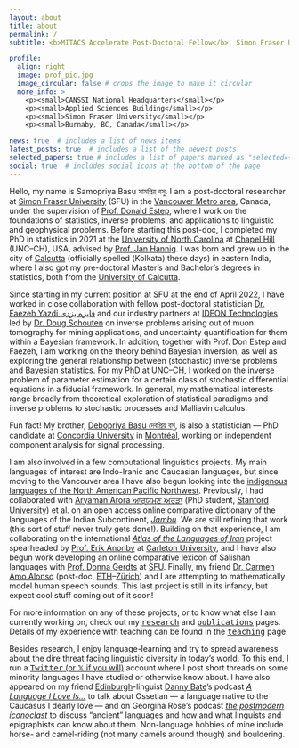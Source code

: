 ```yaml
---
layout: about
title: about
permalink: /
subtitle: <b>MITACS Accelerate Post-Doctoral Fellow</b>, Simon Fraser University

profile:
  align: right
  image: prof_pic.jpg
  image_circular: false # crops the image to make it circular
  more_info: >
    <p><small>CANSSI National Headquarters</small></p>
    <p><small>Applied Sciences Building</small></p>
    <p><small>Simon Fraser University</small></p>
    <p><small>Burnaby, BC, Canada</small></p>

news: true  # includes a list of news items
latest_posts: true  # includes a list of the newest posts
selected_papers: true # includes a list of papers marked as "selected={true}"
social: true  # includes social icons at the bottom of the page
---
```


Hello, my name is Samopriya Basu সামপ্রিয় বসু. I am a post-doctoral researcher at [Simon Fraser University](https://www.sfu.ca/stat-actsci.html)  (SFU) in the [Vancouver Metro area](https://metrovancouver.org/), Canada, under the supervision of [Prof. Donald Estep](https://canssi.ca/don-estep/), where I work on the foundations of statistics, inverse problems, and applications to linguistic and geophysical problems. Before starting this post-doc, I completed my PhD in statistics in 2021 at the [University of North Carolina](https://stor.unc.edu/) at [Chapel Hill](https://www.townofchapelhill.org/) (UNC–CH), USA, advised by [Prof. Jan Hannig](https://hannig.cloudapps.unc.edu/). I was born and grew up in the city of [Calcutta](https://bn.wikipedia.org/wiki/%E0%A6%95%E0%A6%B2%E0%A6%95%E0%A6%BE%E0%A6%A4%E0%A6%BE) (officially spelled ⟨Kolkata⟩ these days) in eastern India, where I also got my pre-doctoral Master’s and Bachelor’s degrees in statistics, both from the [University of Calcutta](https://www.caluniv.ac.in/academic/Statistics.html).

Since starting in my current position at SFU at the end of April 2022, I have worked in close collaboration with fellow post-doctoral statistician [Dr. Faezeh Yazdi فایزه یزدی](https://www.researchgate.net/profile/Faezeh-Yazdi) and our industry partners at [IDEON Technologies](https://ideon.ai/) led by [Dr. Doug Schouten](https://ideon.ai/team/doug-schouten/) on inverse problems arising out of muon tomography for mining applications, and uncertainty quantification for them within a Bayesian framework. In addition, together with Prof. Don Estep and Faezeh, I am working on the theory behind Bayesian inversion, as well as exploring the general relationship between (stochastic) inverse problems and Bayesian statistics. For my PhD at UNC–CH, I worked on the inverse problem of parameter estimation for a certain class of stochastic differential equations in a fiducial framework. In general, my mathematical interests range broadly from theoretical exploration of statistical paradigms and inverse problems to stochastic processes and Malliavin calculus.

Fun fact! My brother, [Debopriya Basu দেবপ্রিয় বসু](https://www.linkedin.com/in/deb0priya-basu/?trk=public_profile_browsemap&originalSubdomain=ca), is also a statistician — PhD candidate at [Concordia University](https://www.concordia.ca/artsci/math-stats.html) in [Montréal](https://montreal.ca/), working on independent component analysis for signal processing.

I am also involved in a few computational linguistics projects. My main languages of interest are Indo-Iranic and Caucasian languages, but since moving to the Vancouver area I have also begun looking into the [indigenous languages of the North American Pacific Northwest](https://sites.ualberta.ca/~dbeck/NWC.html). Previously, I had collaborated with [Aryaman Arora ਆਰ੍ਯਮਣ ਅਰੋੜਾ](https://aryaman.io/) (PhD student, [Stanford University](https://nlp.stanford.edu/)) et al. on an open access online comparative dictionary of the languages of the Indian Subcontinent, [<i>Jambu</i>](https://neojambu.herokuapp.com/). We are still refining that work (this sort of stuff never truly gets done!). Building on that experience, I am collaborating on the international [<i>Atlas of the Languages of Iran</i>](http://www.iranatlas.net/index.html) project spearheaded by [Prof. Erik Anonby](https://carleton.ca/french/people/erik-anonby-2/) at [Carleton University](https://carleton.ca/french/), and I have also begun work developing an online comparative lexicon of Salishan languages with [Prof. Donna Gerdts](http://www.sfu.ca/~gerdts/) at [SFU](https://www.sfu.ca/linguistics.html). Finally, my friend [Dr. Carmen Amo Alonso](https://camoalon.github.io/) (post-doc, [ETH](https://inf.ethz.ch/de/)–[Zürich](https://www.zuerich.com/de)) and I are attempting to mathematically model human speech sounds. This last project is still in its infancy, but expect cool stuff coming out of it soon! 

For more information on any of these projects, or to know what else I am currently working on, check out my [<tt>research</tt>](https://sampr0b.github.io/projects/) and [<tt>publications</tt>](https://sampr0b.github.io/publications/) pages. Details of my experience with teaching can be found in the [<tt>teaching</tt>](https://sampr0b.github.io/teaching/) page.

Besides research, I enjoy language-learning and try to spread awareness about the dire threat facing linguistic diversity in today’s world. To this end, I run a [<tt>Twitter</tt>  (or 𝕏 if you will)](https://twitter.com/avzaagzonunaada) account where I post short threads on some minority languages I have studied or otherwise know about. I have also appeared on my friend [Edinburgh](https://www.ed.ac.uk/ppls/linguistics-and-english-language)-linguist [Danny Bate](https://dannybate.com/about/)’s podcast [<i>A Language I Love Is...</i>](https://open.spotify.com/episode/5HgfQXYDc2epQtrnt5AEjs?si=7gJDMk7VQHOv5Im0mTcreQ) to talk about Ossetian — a language native to the Caucasus I dearly love — and on Georgina Rose’s podcast [<i>the postmodern iconoclast</i>](https://open.spotify.com/episode/6iY0uWSQThNAHc4a0Ravbx?si=fKQf5THXTGqA8QGyV8_m0g) to discuss “ancient” languages and how and what linguists and epigraphists can know about them. Non-language hobbies of mine include horse- and camel-riding (not many camels around though) and bouldering.
